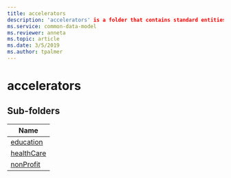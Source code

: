 ```yaml
---
title: accelerators
description: 'accelerators' is a folder that contains standard entities related to the Common Data Model.
ms.service: common-data-model
ms.reviewer: anneta
ms.topic: article
ms.date: 3/5/2019
ms.author: tpalmer
---
```


# accelerators


## Sub-folders

|Name|
|---|
|[education](education/overview.md)|
|[healthCare](healthCare/overview.md)|
|[nonProfit](nonProfit/overview.md)|



